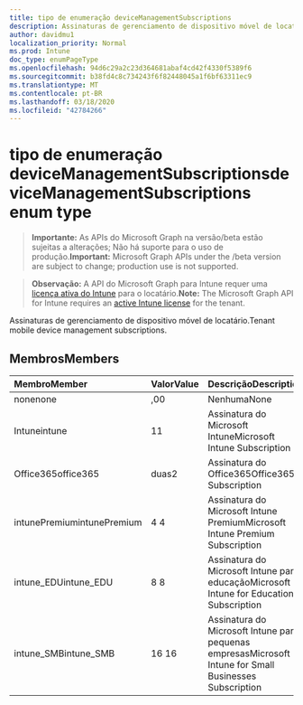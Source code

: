 ```yaml
---
title: tipo de enumeração deviceManagementSubscriptions
description: Assinaturas de gerenciamento de dispositivo móvel de locatário.
author: davidmu1
localization_priority: Normal
ms.prod: Intune
doc_type: enumPageType
ms.openlocfilehash: 94d6c29a2c23d364681abaf4cd42f4330f5389f6
ms.sourcegitcommit: b38fd4c8c734243f6f82448045a1f6bf63311ec9
ms.translationtype: MT
ms.contentlocale: pt-BR
ms.lasthandoff: 03/18/2020
ms.locfileid: "42784266"
---
```

# <a name="devicemanagementsubscriptions-enum-type"></a><span data-ttu-id="18e28-103">tipo de enumeração deviceManagementSubscriptions</span><span class="sxs-lookup"><span data-stu-id="18e28-103">deviceManagementSubscriptions enum type</span></span>

> <span data-ttu-id="18e28-104">**Importante:** As APIs do Microsoft Graph na versão/beta estão sujeitas a alterações; Não há suporte para o uso de produção.</span><span class="sxs-lookup"><span data-stu-id="18e28-104">**Important:** Microsoft Graph APIs under the /beta version are subject to change; production use is not supported.</span></span>

> <span data-ttu-id="18e28-105">**Observação:** A API do Microsoft Graph para Intune requer uma [licença ativa do Intune](https://go.microsoft.com/fwlink/?linkid=839381) para o locatário.</span><span class="sxs-lookup"><span data-stu-id="18e28-105">**Note:** The Microsoft Graph API for Intune requires an [active Intune license](https://go.microsoft.com/fwlink/?linkid=839381) for the tenant.</span></span>

<span data-ttu-id="18e28-106">Assinaturas de gerenciamento de dispositivo móvel de locatário.</span><span class="sxs-lookup"><span data-stu-id="18e28-106">Tenant mobile device management subscriptions.</span></span>

## <a name="members"></a><span data-ttu-id="18e28-107">Membros</span><span class="sxs-lookup"><span data-stu-id="18e28-107">Members</span></span>
|<span data-ttu-id="18e28-108">Membro</span><span class="sxs-lookup"><span data-stu-id="18e28-108">Member</span></span>|<span data-ttu-id="18e28-109">Valor</span><span class="sxs-lookup"><span data-stu-id="18e28-109">Value</span></span>|<span data-ttu-id="18e28-110">Descrição</span><span class="sxs-lookup"><span data-stu-id="18e28-110">Description</span></span>|
|:---|:---|:---|
|<span data-ttu-id="18e28-111">none</span><span class="sxs-lookup"><span data-stu-id="18e28-111">none</span></span>|<span data-ttu-id="18e28-112">,0</span><span class="sxs-lookup"><span data-stu-id="18e28-112">0</span></span>|<span data-ttu-id="18e28-113">Nenhuma</span><span class="sxs-lookup"><span data-stu-id="18e28-113">None</span></span>|
|<span data-ttu-id="18e28-114">Intune</span><span class="sxs-lookup"><span data-stu-id="18e28-114">intune</span></span>|<span data-ttu-id="18e28-115">1</span><span class="sxs-lookup"><span data-stu-id="18e28-115">1</span></span>|<span data-ttu-id="18e28-116">Assinatura do Microsoft Intune</span><span class="sxs-lookup"><span data-stu-id="18e28-116">Microsoft Intune Subscription</span></span>|
|<span data-ttu-id="18e28-117">Office365</span><span class="sxs-lookup"><span data-stu-id="18e28-117">office365</span></span>|<span data-ttu-id="18e28-118">duas</span><span class="sxs-lookup"><span data-stu-id="18e28-118">2</span></span>|<span data-ttu-id="18e28-119">Assinatura do Office365</span><span class="sxs-lookup"><span data-stu-id="18e28-119">Office365 Subscription</span></span>|
|<span data-ttu-id="18e28-120">intunePremium</span><span class="sxs-lookup"><span data-stu-id="18e28-120">intunePremium</span></span>|<span data-ttu-id="18e28-121">4 </span><span class="sxs-lookup"><span data-stu-id="18e28-121">4</span></span>|<span data-ttu-id="18e28-122">Assinatura do Microsoft Intune Premium</span><span class="sxs-lookup"><span data-stu-id="18e28-122">Microsoft Intune Premium Subscription</span></span>|
|<span data-ttu-id="18e28-123">intune_EDU</span><span class="sxs-lookup"><span data-stu-id="18e28-123">intune_EDU</span></span>|<span data-ttu-id="18e28-124">8 </span><span class="sxs-lookup"><span data-stu-id="18e28-124">8</span></span>|<span data-ttu-id="18e28-125">Assinatura do Microsoft Intune para educação</span><span class="sxs-lookup"><span data-stu-id="18e28-125">Microsoft Intune for Education Subscription</span></span>|
|<span data-ttu-id="18e28-126">intune_SMB</span><span class="sxs-lookup"><span data-stu-id="18e28-126">intune_SMB</span></span>|<span data-ttu-id="18e28-127">16 </span><span class="sxs-lookup"><span data-stu-id="18e28-127">16</span></span>|<span data-ttu-id="18e28-128">Assinatura do Microsoft Intune para pequenas empresas</span><span class="sxs-lookup"><span data-stu-id="18e28-128">Microsoft Intune for Small Businesses Subscription</span></span>|



